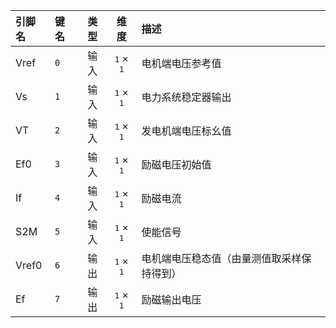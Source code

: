 <!--
DO NOT EDIT THIS FILE DIRECTLY.
This file is generated by tools/comp-docs.js.
All changes will be overwritten by regeneration.
-->

<slot class="model-pins">

| 引脚名 | 键名 | 类型 | 维度 | 描述 |
|:------ |:---- |:----:|:----:|:---- |
| Vref | `0` | 输入 | <samp>1</samp> × <samp>1</samp> | 电机端电压参考值 |
| Vs | `1` | 输入 | <samp>1</samp> × <samp>1</samp> | 电力系统稳定器输出 |
| VT | `2` | 输入 | <samp>1</samp> × <samp>1</samp> | 发电机端电压标幺值 |
| Ef0 | `3` | 输入 | <samp>1</samp> × <samp>1</samp> | 励磁电压初始值 |
| If | `4` | 输入 | <samp>1</samp> × <samp>1</samp> | 励磁电流 |
| S2M | `5` | 输入 | <samp>1</samp> × <samp>1</samp> | 使能信号 |
| Vref0 | `6` | 输出 | <samp>1</samp> × <samp>1</samp> | 电机端电压稳态值（由量测值取采样保持得到） |
| Ef | `7` | 输出 | <samp>1</samp> × <samp>1</samp> | 励磁输出电压 |

</slot>
